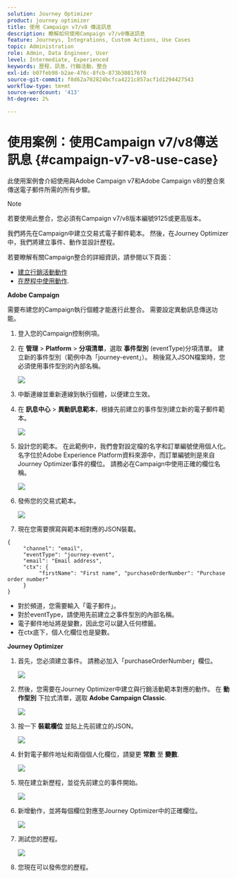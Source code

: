 ```yaml
---
solution: Journey Optimizer
product: journey optimizer
title: 使用 Campaign v7/v8 傳送訊息
description: 瞭解如何使用Campaign v7/v8傳送訊息
feature: Journeys, Integrations, Custom Actions, Use Cases
topic: Administration
role: Admin, Data Engineer, User
level: Intermediate, Experienced
keywords: 歷程，訊息，行銷活動，整合
exl-id: b07feb98-b2ae-476c-8fcb-873b308176f0
source-git-commit: f8d62a702824bcfca4221c857acf1d1294427543
workflow-type: tm+mt
source-wordcount: '413'
ht-degree: 2%

---
```


# 使用案例：使用Campaign v7/v8傳送訊息 {#campaign-v7-v8-use-case}

此使用案例會介紹使用與Adobe Campaign v7和Adobe Campaign v8的整合來傳送電子郵件所需的所有步驟。

>[!NOTE]
>
>若要使用此整合，您必須有Campaign v7/v8版本編號9125或更高版本。

我們將先在Campaign中建立交易式電子郵件範本。 然後，在Journey Optimizer中，我們將建立事件、動作並設計歷程。

若要瞭解有關Campaign整合的詳細資訊，請參閱以下頁面：

* [建立行銷活動動作](../action/acc-action.md)
* [在歷程中使用動作](../building-journeys/using-adobe-campaign-v7-v8.md).

**Adobe Campaign**

需要布建您的Campaign執行個體才能進行此整合。 需要設定異動訊息傳送功能。

1. 登入您的Campaign控制例項。

1. 在 **管理** > **Platform** > **分項清單**，選取 **事件型別** (eventType)分項清單。 建立新的事件型別（範例中為「journey-event」）。 稍後寫入JSON檔案時，您必須使用事件型別的內部名稱。

   ![](assets/accintegration-uc-1.png)

1. 中斷連線並重新連線到執行個體，以便建立生效。

1. 在 **訊息中心** > **異動訊息範本**，根據先前建立的事件型別建立新的電子郵件範本。

   ![](assets/accintegration-uc-2.png)

1. 設計您的範本。 在此範例中，我們會對設定檔的名字和訂單編號使用個人化。 名字位於Adobe Experience Platform資料來源中，而訂單編號則是來自Journey Optimizer事件的欄位。 請務必在Campaign中使用正確的欄位名稱。

   ![](assets/accintegration-uc-3.png)

1. 發佈您的交易式範本。

   ![](assets/accintegration-uc-4.png)

1. 現在您需要撰寫與範本相對應的JSON裝載。

```
{
     "channel": "email",
     "eventType": "journey-event",
     "email": "Email address",
     "ctx": {
          "firstName": "First name", "purchaseOrderNumber": "Purchase order number"
     }
}
```

* 對於頻道，您需要輸入「電子郵件」。
* 對於eventType，請使用先前建立之事件型別的內部名稱。
* 電子郵件地址將是變數，因此您可以鍵入任何標籤。
* 在ctx底下，個人化欄位也是變數。

**Journey Optimizer**

1. 首先，您必須建立事件。 請務必加入「purchaseOrderNumber」欄位。

   ![](assets/accintegration-uc-5.png)

1. 然後，您需要在Journey Optimizer中建立與行銷活動範本對應的動作。 在 **動作型別** 下拉式清單，選取 **Adobe Campaign Classic**.

   ![](assets/accintegration-uc-6.png)

1. 按一下 **裝載欄位** 並貼上先前建立的JSON。

   ![](assets/accintegration-uc-7.png)

1. 針對電子郵件地址和兩個個人化欄位，請變更 **常數** 至 **變數**.

   ![](assets/accintegration-uc-8.png)

1. 現在建立新歷程，並從先前建立的事件開始。

   ![](assets/accintegration-uc-9.png)

1. 新增動作，並將每個欄位對應至Journey Optimizer中的正確欄位。

   ![](assets/accintegration-uc-10.png)

1. 測試您的歷程。

   ![](assets/accintegration-uc-11.png)

1. 您現在可以發佈您的歷程。
